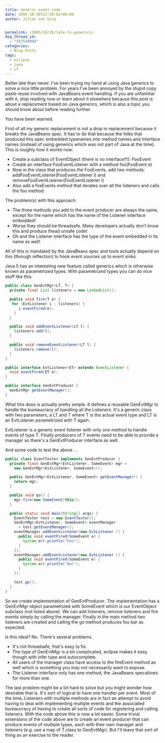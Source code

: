 ```yaml
---
title: Generic event code
date: 2005-10-26T22:30:02+00:00
author: Jilles van Gurp


permalink: /2005/10/26/late-to-generics/
dsq_thread_id:
  - "337534094"
categories:
  - Blog Posts
tags:
  - eclipse
  - java
  - LT
---
```

Better late than never. I've been trying my hand at using Java generics to solve a nice little problem. For years I've been annoyed by the stupid copy paste reuse involved with JavaBeans event handling. If you are unfamiliar with it, stop reading now or learn about it elsewhere because this post is about a replacement based on Java generics, which is also a topic you should know about before reading further.

You have been warned.

First of all my generic replacement is not a drop in replacement because it breaks the JavaBeans spec. It has to do that because the folks that produced this spec embedded typenames into method names and interface names (instead of using generics which was not part of Java at the time). This is roughly how it works now:

- Create a subclass of EventObject (there is no interface!!!): FooEvent
- Create an interface FooEventListener with a method foo(FooEvent e)
- Now in the class that produces the FooEvents, add two methods: addFooEventListener(FooEventListener l) and removeFooEventListener(FooEventListener l)
- Also add a fireEvents method that iterates over all the listeners and calls the foo method

The problem(s) with this approach:

- The three methods you add to the event producer are always the same, except for the name which has the name of the Listener interface embedded!
- Worse they should be threadsafe. Many developers actually don't know this and produce thead unsafe code!
- Oh and the Listener interface has the type of the event embedded in its name as well!

All of this is mandated by the JavaBeans spec and tools actually depend on this (through reflection) to hook event sources up to event sinks.

Java 5 has an interesting new feature called generics which is otherwise known as parametrized types. With parametrized types you can do nice stuff like this:

```java
public class GenEvtMgr<LT, T> {
  private final List listeners = new LinkedList();

  public void fire(T e) {
   for (EvtListener i : listeners) {
      i.eventFired(e);
    }
  }

  public void addEventListener(LT l) {
    listeners.add(l);
  }

  public void removeEventListener(LT l) {
    listeners.remove(l);
  }
}

public interface EvtListener<ET> extends EventListener {
  void eventFired(ET e);
}

public interface GenEvtProducer {
  GenEvtMgr getEventManager();
}
```

What this does is actually pretty simple. It defines a reusable GenEvtMgr to handle the bureaucracy of handling all the
Listeners. It's a generic class with two parameters, a LT and T where T is the actual event type and LT is an EvtListener parametrized with T again.

EvtListener is a generic event listener with only one method to handle events of type T. Finally producers of T events need to be able to provide a manager so there's a GenEvtProducer interface as well.

And some code to test the above ...

```java
public class EventTester implements GenEvtProducer {
  private final GenEvtMgr<EvtListener, SomeEvent> mgr =
    new GenEvtMgr<EvtListener, SomeEvent>();

  public GenEvtMgr<EvtListener, SomeEvent> getEventManager() {
    return mgr;
  }

  public void go() {
    mgr.fire(new SomeEvent(this));
  }

  public static void main(String[] args) {
    EventTester test = new EventTester();
    GenEvtMgr<EvtListener, SomeEvent> eventManager
      = test.getEventManager();
    eventManager.addEventListener(new EvtListener () {
      public void eventFired(SomeEvent e) {
        System.err.println("Foo");
      }
    });
    eventManager.addEventListener(new EvtListener () {
      public void eventFired(SomeEvent e) {
        System.err.println("Bar");
      }
    });

    test.go();
  }
}


```

So we create implementation of GenEvtProducer. The implementation has a GenEvtMgr object parametrized with SomeEvent which is our EventObject subclass (not listed above). We can add listeners, remove listeners and fire events simply by calling the manager. Finally in the main method two listeners are created and calling the go method produces foo bar as expected.

Is this ideal? No. There's several problems.

- It's not threadsafe, that's easy to fix.
- The type of GenEvtMgr is a bit complicated, eclipse makes it easy though with infer type and autocomplete.
- All users of the manager class have access to the fireEvent method as well which is something you may not necessarily want to expose.
- The Listener interface only has one method, the JavaBeans specallows for more than one.

The last problem might be a bit hard to solve but you might wonder how desirable that is. It's sort of logical to have one handler per event. Most of the time, Listeners with multiple methods are in fact an attempt to avoid having to deal with implementing multiple events and the associated bureaucracy of having to create all sorts of code for registering and calling listeners. With the code above this is now a lot easier. Some trivial extensions of the code above are to create an event producer that can produce events of multiple types, each with their own manager and listeners (e.g. use a map of T.class to GenEvtMgr).  But I'll leave that sort of thing as an exercise to the reader.